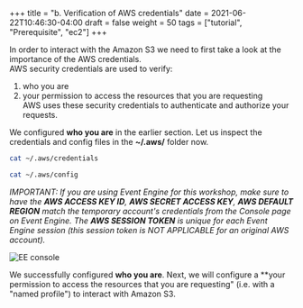 +++
title = "b. Verification of AWS credentials"
date = 2021-06-22T10:46:30-04:00
draft = false
weight = 50
tags = ["tutorial", "Prerequisite", "ec2"]
+++

In order to interact with the Amazon S3 we need to first take a look at the importance of the AWS credentials.  
AWS security credentials are used to verify:  
1. who you are
2. your permission to access the resources that you are requesting  
AWS uses these security credentials to authenticate and authorize your requests.  
  
We configured **who you are** in the earlier section. Let us inspect the credentials and config files in the **~/.aws/** folder now.  

```bash
cat ~/.aws/credentials
```

```bash
cat ~/.aws/config
```

_IMPORTANT: If you are using Event Engine for this workshop, make sure to have the **AWS ACCESS KEY ID**, **AWS SECRET ACCESS KEY**, **AWS DEFAULT REGION** match the temporary account's credentials from the Console page on Event Engine. The **AWS SESSION TOKEN** is unique for each Event Engine session (this session token is NOT APPLICABLE for an original AWS account)._

![EE console](/images/hpc-aws-parallelcluster-workshop/EE_console_login.png) 

 
We successfully configured **who you are**. Next, we will configure a **your permission to access the resources that you are requesting" (i.e. with a "named profile") to interact with Amazon S3.
